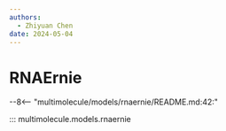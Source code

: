 ```yaml
---
authors:
  - Zhiyuan Chen
date: 2024-05-04
---
```


# RNAErnie

--8<-- "multimolecule/models/rnaernie/README.md:42:"

::: multimolecule.models.rnaernie
